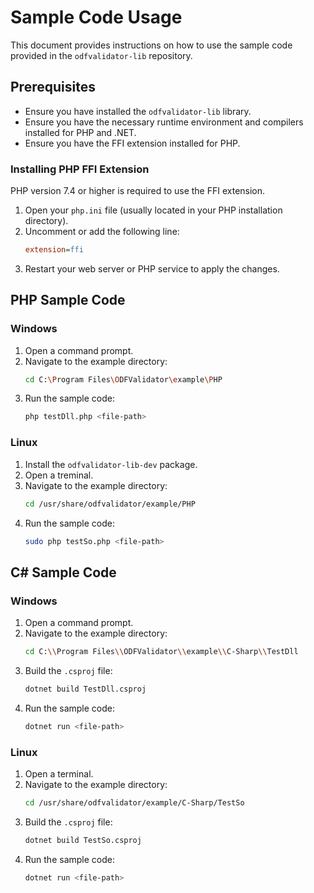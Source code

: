 # Sample Code Usage

This document provides instructions on how to use the sample code provided in the `odfvalidator-lib` repository.

## Prerequisites

- Ensure you have installed the `odfvalidator-lib` library.
- Ensure you have the necessary runtime environment and compilers installed for PHP and .NET.
- Ensure you have the FFI extension installed for PHP.

### Installing PHP FFI Extension

PHP version 7.4 or higher is required to use the FFI extension.

1. Open your `php.ini` file (usually located in your PHP installation directory).
2. Uncomment or add the following line:
   ```ini
   extension=ffi
3. Restart your web server or PHP service to apply the changes.

## PHP Sample Code

### Windows

1. Open a command prompt.
2. Navigate to the example directory:
   ```sh
   cd C:\Program Files\ODFValidator\example\PHP
   ```
3. Run the sample code:
   ```sh
   php testDll.php <file-path>
   ```

### Linux

1. Install the `odfvalidator-lib-dev` package.
2. Open a treminal.
3. Navigate to the example directory:
   ```sh
   cd /usr/share/odfvalidator/example/PHP
   ```
4. Run the sample code:
   ```sh
   sudo php testSo.php <file-path>
   ```

## C# Sample Code

### Windows

1. Open a command prompt.
2. Navigate to the example directory:
   ```sh
   cd C:\\Program Files\\ODFValidator\\example\\C-Sharp\\TestDll
   ```
3. Build the `.csproj` file:
   ```sh
   dotnet build TestDll.csproj
   ```
4. Run the sample code:
   ```sh
   dotnet run <file-path>
   ```

### Linux

1. Open a terminal.
2. Navigate to the example directory:
   ```sh
   cd /usr/share/odfvalidator/example/C-Sharp/TestSo
   ```
3. Build the `.csproj` file:
   ```sh
   dotnet build TestSo.csproj
   ```
4. Run the sample code:
   ```sh
   dotnet run <file-path>
   ```
